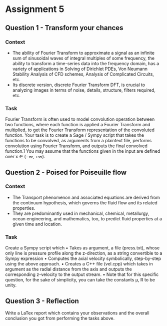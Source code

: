 # Assignment 5
## Question 1 - Transform your chances
### Context 
- The ability of Fourier Transform to approximate a signal as an infinite sum of sinusoidal waves of integral multiples of some frequency, the ability to transform a time-series data into the frequency domain, has a variety of applications in Solving of Dirichlet PDEs, Von Neumann Stability Analysis of CFD schemes, Analysis of Complicated Circuits, etc.
- Its discrete version, discrete Fourier Transform DFT, is crucial to analyzing images in terms of noise, details, structure, filters required, etc.

### Task 
Fourier Transform is often used to model convolution operation between two functions, where each function is applied a Fourier Transform and multiplied, to get the Fourier Transform representation of the convoluted function. Your task is to create a Sage / Sympy script that takes the functions to be convolved, as arguments from a plaintext file, performs convolution using Fourier Transform, and outputs the final convolved function.1 You may assume that the functions given in the input are defined over x ∈ (−∞, +∞).

## Question 2 - Poised for Poiseuille flow
### Context
- The Transport phenomenon and associated equations are derived from the continuum hypothesis, which governs the fluid flow and its related properties.
- They are predominantly used in mechanical, chemical, metallurgy, ocean engineering, and mathematics, too, to predict fluid properties at a given time and location.
### Task
Create a Sympy script which
• Takes as argument, a file (press.txt), whose only line is pressure profile along the z-direction, as a string convertible to a Sympy expression
• Computes the axial velocity symbolically, step-by-step using the above approach.
• Creates a C++ file (vel.cpp) which takes in argument as the radial distance from the axis and outputs the corresponding z-velocity to the output stream.
• Note that for this specific question, for the sake of simplicity, you can take the constants µ, R to be unity.

## Question 3 - Reflection
Write a LaTex report which contains your observations and the overall conclusion you got from performing the tasks above.

